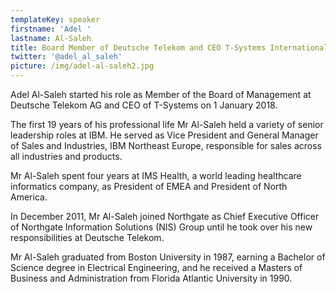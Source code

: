 ```yaml
---
templateKey: speaker
firstname: 'Adel '
lastname: Al-Saleh
title: Board Member of Deutsche Telekom and CEO T-Systems International
twitter: '@adel_al_saleh'
picture: /img/adel-al-saleh2.jpg
---
```

Adel Al-Saleh started his role as Member of the Board of Management at Deutsche Telekom AG and CEO of T-Systems on 1 January 2018.

The first 19 years of his professional life Mr Al-Saleh held a variety of senior leadership roles at IBM. He served as Vice President and General Manager of Sales and Industries, IBM Northeast Europe, responsible for sales across all industries and products.

Mr Al-Saleh spent four years at IMS Health, a world leading healthcare informatics company, as President of EMEA and President of North America.

In December 2011, Mr Al-Saleh joined Northgate as Chief Executive Officer of Northgate Information Solutions (NIS) Group until he took over his new responsibilities at Deutsche Telekom.

Mr Al-Saleh graduated from Boston University in 1987, earning a Bachelor of Science degree in Electrical Engineering, and he received a Masters of Business and Administration from Florida Atlantic University in 1990.
